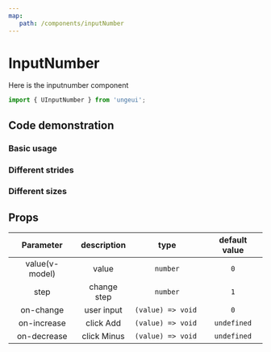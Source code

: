 ```yaml
---
map:
   path: /components/inputNumber
---
```


# InputNumber

Here is the inputnumber component

```js
import { UInputNumber } from 'ungeui';
```

## Code demonstration

### Basic usage

<demo src="./demo/base.vue"
 language="vue"
 title="basic usage"
 desc="basic usage">
</demo>

### Different strides

<demo src="./demo/step.vue"
 language="vue"
 title="basic usage"
 desc="different strides">
</demo>

### Different sizes

<demo src="./demo/size.vue"
 language="vue"
 title="basic usage"
 desc="different sizes">
</demo>

## Props

| Parameter | description | type | default value|
| :---: | :------: | :-------: | :---------: |
| value(v-model) | value  | `number` | `0` |
| step | change step | `number` | `1` |
| on-change | user input | `(value) => void ` | `0` |
| on-increase | click Add | `(value) => void ` | `undefined` |
| on-decrease | click Minus | `(value) => void ` | `undefined` |